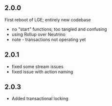 ## 2.0.0

First reboot of LGE; entirely new codebase
* no "start" functions; too tangled and confusing
* using Rollup over Neutrino
* note - transactions not operating yet

## 2.0.1
* fixed some stream issues
* fixed issue with action naming

## 2.0.3 
* Added transactional locking

